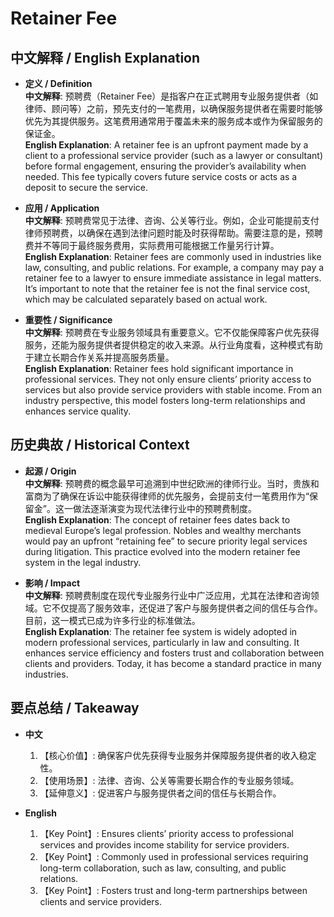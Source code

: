 # Retainer Fee

## 中文解释 / English Explanation

* **定义 / Definition**  
  **中文解释**: 预聘费（Retainer Fee）是指客户在正式聘用专业服务提供者（如律师、顾问等）之前，预先支付的一笔费用，以确保服务提供者在需要时能够优先为其提供服务。这笔费用通常用于覆盖未来的服务成本或作为保留服务的保证金。  
  **English Explanation**: A retainer fee is an upfront payment made by a client to a professional service provider (such as a lawyer or consultant) before formal engagement, ensuring the provider’s availability when needed. This fee typically covers future service costs or acts as a deposit to secure the service.

* **应用 / Application**  
  **中文解释**: 预聘费常见于法律、咨询、公关等行业。例如，企业可能提前支付律师预聘费，以确保在遇到法律问题时能及时获得帮助。需要注意的是，预聘费并不等同于最终服务费用，实际费用可能根据工作量另行计算。  
  **English Explanation**: Retainer fees are commonly used in industries like law, consulting, and public relations. For example, a company may pay a retainer fee to a lawyer to ensure immediate assistance in legal matters. It’s important to note that the retainer fee is not the final service cost, which may be calculated separately based on actual work.

* **重要性 / Significance**  
  **中文解释**: 预聘费在专业服务领域具有重要意义。它不仅能保障客户优先获得服务，还能为服务提供者提供稳定的收入来源。从行业角度看，这种模式有助于建立长期合作关系并提高服务质量。  
  **English Explanation**: Retainer fees hold significant importance in professional services. They not only ensure clients’ priority access to services but also provide service providers with stable income. From an industry perspective, this model fosters long-term relationships and enhances service quality.

## 历史典故 / Historical Context

* **起源 / Origin**  
  **中文解释**: 预聘费的概念最早可追溯到中世纪欧洲的律师行业。当时，贵族和富商为了确保在诉讼中能获得律师的优先服务，会提前支付一笔费用作为“保留金”。这一做法逐渐演变为现代法律行业中的预聘费制度。  
  **English Explanation**: The concept of retainer fees dates back to medieval Europe’s legal profession. Nobles and wealthy merchants would pay an upfront “retaining fee” to secure priority legal services during litigation. This practice evolved into the modern retainer fee system in the legal industry.

* **影响 / Impact**  
  **中文解释**: 预聘费制度在现代专业服务行业中广泛应用，尤其在法律和咨询领域。它不仅提高了服务效率，还促进了客户与服务提供者之间的信任与合作。目前，这一模式已成为许多行业的标准做法。  
  **English Explanation**: The retainer fee system is widely adopted in modern professional services, particularly in law and consulting. It enhances service efficiency and fosters trust and collaboration between clients and providers. Today, it has become a standard practice in many industries.

## 要点总结 / Takeaway

* **中文**  
  1. 【核心价值】: 确保客户优先获得专业服务并保障服务提供者的收入稳定性。
  2. 【使用场景】: 法律、咨询、公关等需要长期合作的专业服务领域。
  3. 【延伸意义】: 促进客户与服务提供者之间的信任与长期合作。

* **English**  
  1. 【Key Point】: Ensures clients’ priority access to professional services and provides income stability for service providers.
  2. 【Key Point】: Commonly used in professional services requiring long-term collaboration, such as law, consulting, and public relations.
  3. 【Key Point】: Fosters trust and long-term partnerships between clients and service providers.